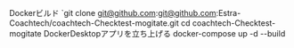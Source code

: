 Dockerビルド
`git clone git@github.com:git@github.com:Estra-Coachtech/coachtech-Checktest-mogitate.git
cd coachtech-Checktest-mogitate
DockerDesktopアプリを立ち上げる
docker-compose up -d --build
